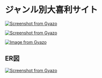 # ジャンル別大喜利サイト

[![Screenshot from Gyazo](https://gyazo.com/9706fcf4d134986cd99d685f87616afe/raw)](https://gyazo.com/9706fcf4d134986cd99d685f87616afe)


[![Screenshot from Gyazo](https://gyazo.com/ec450ae5bc2acc6de305c6ca7241a053/raw)](https://gyazo.com/ec450ae5bc2acc6de305c6ca7241a053)

[![Image from Gyazo](https://i.gyazo.com/5bf28026f346efd7702df89d10c3a90a.png)](https://gyazo.com/5bf28026f346efd7702df89d10c3a90a)

## ER図
[![Screenshot from Gyazo](https://gyazo.com/625ab5fe4f9de34f5cb6ef3e5f4662a2/raw)](https://gyazo.com/625ab5fe4f9de34f5cb6ef3e5f4662a2)


